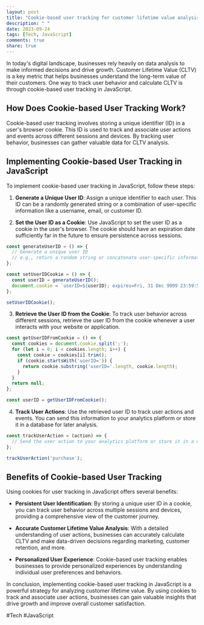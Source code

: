 ```yaml
---
layout: post
title: "Cookie-based user tracking for customer lifetime value analysis in JavaScript"
description: " "
date: 2023-09-24
tags: [Tech, JavaScript]
comments: true
share: true
---
```


In today's digital landscape, businesses rely heavily on data analysis to make informed decisions and drive growth. Customer Lifetime Value (CLTV) is a key metric that helps businesses understand the long-term value of their customers. One way to track user behavior and calculate CLTV is through cookie-based user tracking in JavaScript.

## How Does Cookie-based User Tracking Work?

Cookie-based user tracking involves storing a unique identifier (ID) in a user's browser cookie. This ID is used to track and associate user actions and events across different sessions and devices. By tracking user behavior, businesses can gather valuable data for CLTV analysis.

## Implementing Cookie-based User Tracking in JavaScript

To implement cookie-based user tracking in JavaScript, follow these steps:

1. **Generate a Unique User ID**: Assign a unique identifier to each user. This ID can be a randomly generated string or a combination of user-specific information like a username, email, or customer ID.

2. **Set the User ID as a Cookie**: Use JavaScript to set the user ID as a cookie in the user's browser. The cookie should have an expiration date sufficiently far in the future to ensure persistence across sessions.

```javascript
const generateUserID = () => {
  // Generate a unique user ID
  // e.g., return a random string or concatenate user-specific information
};

const setUserIDCookie = () => {
  const userID = generateUserID();
  document.cookie = `userID=${userID}; expires=Fri, 31 Dec 9999 23:59:59 GMT; path=/`;
};

setUserIDCookie();
```

3. **Retrieve the User ID from the Cookie**: To track user behavior across different sessions, retrieve the user ID from the cookie whenever a user interacts with your website or application.

```javascript
const getUserIDFromCookie = () => {
  const cookies = document.cookie.split(';');
  for (let i = 0; i < cookies.length; i++) {
    const cookie = cookies[i].trim();
    if (cookie.startsWith('userID=')) {
      return cookie.substring('userID='.length, cookie.length);
    }
  }
  return null;
};

const userID = getUserIDFromCookie();
```

4. **Track User Actions**: Use the retrieved user ID to track user actions and events. You can send this information to your analytics platform or store it in a database for later analysis.

```javascript
const trackUserAction = (action) => {
  // Send the user action to your analytics platform or store it in a database
};

trackUserAction('purchase');
```

## Benefits of Cookie-based User Tracking

Using cookies for user tracking in JavaScript offers several benefits:

- **Persistent User Identification**: By storing a unique user ID in a cookie, you can track user behavior across multiple sessions and devices, providing a comprehensive view of the customer journey.

- **Accurate Customer Lifetime Value Analysis**: With a detailed understanding of user actions, businesses can accurately calculate CLTV and make data-driven decisions regarding marketing, customer retention, and more.

- **Personalized User Experience**: Cookie-based user tracking enables businesses to provide personalized experiences by understanding individual user preferences and behaviors.

In conclusion, implementing cookie-based user tracking in JavaScript is a powerful strategy for analyzing customer lifetime value. By using cookies to track and associate user actions, businesses can gain valuable insights that drive growth and improve overall customer satisfaction.

#Tech #JavaScript